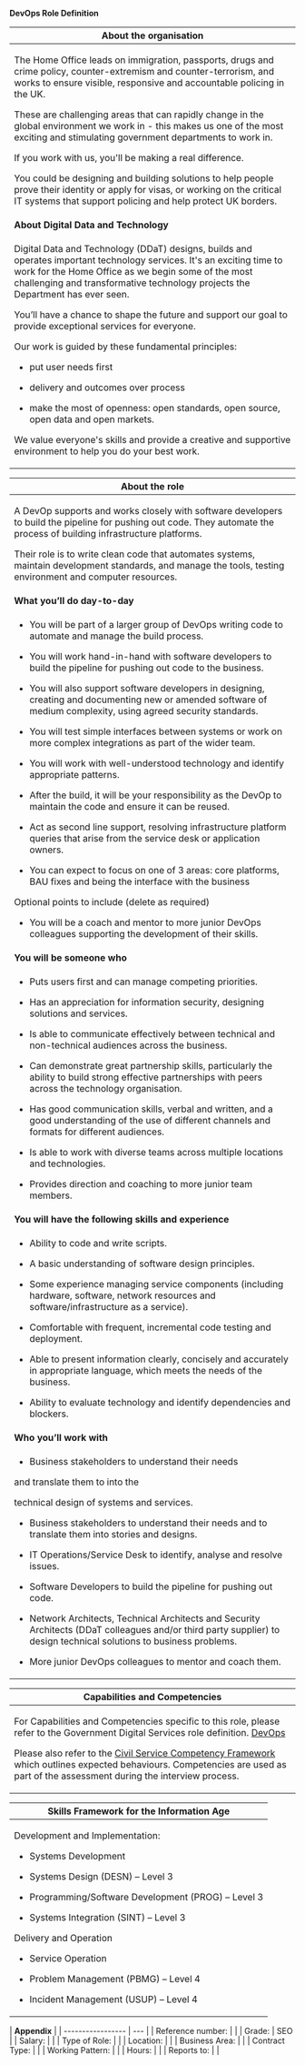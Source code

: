 **DevOps Role Definition**

<table>
<thead>
<tr class="header">
<th><strong>About the organisation</strong></th>
</tr>
</thead>
<tbody>
<tr class="odd">
<td><p>The Home Office leads on immigration, passports, drugs and crime policy, counter-extremism and counter-terrorism, and works to ensure visible, responsive and accountable policing in the UK.</p>
<p>These are challenging areas that can rapidly change in the global environment we work in - this makes us one of the most exciting and stimulating government departments to work in.</p>
<p>If you work with us, you'll be making a real difference.</p>
<p>You could be designing and building solutions to help people prove their identity or apply for visas, or working on the critical IT systems that support policing and help protect UK borders.</p></td>
</tr>
<tr class="even">
<td><strong>About Digital Data and Technology</strong></td>
</tr>
<tr class="odd">
<td><p>Digital Data and Technology (DDaT) designs, builds and operates important technology services. It's an exciting time to work for the Home Office as we begin some of the most challenging and transformative technology projects the Department has ever seen.</p>
<p>You’ll have a chance to shape the future and support our goal to provide exceptional services for everyone.</p>
<p>Our work is guided by these fundamental principles:</p>
<ul>
<li><p>put user needs first</p></li>
<li><p>delivery and outcomes over process</p></li>
<li><p>make the most of openness: open standards, open source, open data and open markets.</p></li>
</ul>
<p>We value everyone's skills and provide a creative and supportive environment to help you do your best work.</p></td>
</tr>
</tbody>
</table>

<table>
<thead>
<tr class="header">
<th><strong>About the role</strong></th>
</tr>
</thead>
<tbody>
<tr class="odd">
<td><p>A DevOp supports and works closely with software developers to build the pipeline for pushing out code. They automate the process of building infrastructure platforms.</p>
<p>Their role is to write clean code that automates systems, maintain development standards, and manage the tools, testing environment and computer resources.</p></td>
</tr>
<tr class="even">
<td><strong>What you’ll do day-to-day</strong></td>
</tr>
<tr class="odd">
<td><ul>
<li><p>You will be part of a larger group of DevOps writing code to automate and manage the build process.</p></li>
<li><p>You will work hand-in-hand with software developers to build the pipeline for pushing out code to the business.</p></li>
<li><p>You will also support software developers in designing, creating and documenting new or amended software of medium complexity, using agreed security standards.</p></li>
<li><p>You will test simple interfaces between systems or work on more complex integrations as part of the wider team.</p></li>
<li><p>You will work with well-understood technology and identify appropriate patterns.</p></li>
<li><p>After the build, it will be your responsibility as the DevOp to maintain the code and ensure it can be reused.</p></li>
<li><p>Act as second line support, resolving infrastructure platform queries that arise from the service desk or application owners.</p></li>
<li><p>You can expect to focus on one of 3 areas: core platforms, BAU fixes and being the interface with the business</p></li>
</ul>
<p>Optional points to include (delete as required)</p>
<ul>
<li><p>You will be a coach and mentor to more junior DevOps colleagues supporting the development of their skills.</p></li>
</ul></td>
</tr>
<tr class="even">
<td><strong>You will be someone who</strong></td>
</tr>
<tr class="odd">
<td><ul>
<li><p>Puts users first and can manage competing priorities.</p></li>
<li><p>Has an appreciation for information security, designing solutions and services.</p></li>
<li><p>Is able to communicate effectively between technical and non-technical audiences across the business.</p></li>
<li><p>Can demonstrate great partnership skills, particularly the ability to build strong effective partnerships with peers across the technology organisation.</p></li>
<li><p>Has good communication skills, verbal and written, and a good understanding of the use of different channels and formats for different audiences.</p></li>
<li><p>Is able to work with diverse teams across multiple locations and technologies.</p></li>
<li><p>Provides direction and coaching to more junior team members.</p></li>
</ul></td>
</tr>
<tr class="even">
<td><strong>You will have the following skills and experience</strong></td>
</tr>
<tr class="odd">
<td><ul>
<li><p>Ability to code and write scripts.</p></li>
<li><p>A basic understanding of software design principles.</p></li>
<li><p>Some experience managing service components (including hardware, software, network resources and software/infrastructure as a service).</p></li>
<li><p>Comfortable with frequent, incremental code testing and deployment.</p></li>
<li><p>Able to present information clearly, concisely and accurately in appropriate language, which meets the needs of the business.</p></li>
<li><p>Ability to evaluate technology and identify dependencies and blockers.</p></li>
</ul></td>
</tr>
<tr class="even">
<td><strong>Who you’ll work with</strong></td>
</tr>
<tr class="odd">
<td><ul>
<li><p>Business stakeholders to understand their needs</p></li>
</ul>
<p>and translate them to into the</p>
<p>technical design of systems and services.</p>
<ul>
<li></
<li><p>Business stakeholders to understand their needs and to translate them into stories and designs.</p></li>
<li><p>IT Operations/Service Desk to identify, analyse and resolve issues.</p></li>
<li><p>Software Developers to build the pipeline for pushing out code.</p></li>
<li><p>Network Architects, Technical Architects and Security Architects (DDaT colleagues and/or third party supplier) to design technical solutions to business problems.</p></li>
<li><p>More junior DevOps colleagues to mentor and coach them.</p></li>
</ul></td>
</tr>
</tbody>
</table>

<table>
<thead>
<tr class="header">
<th><strong>Capabilities and Competencies</strong></th>
</tr>
</thead>
<tbody>
<tr class="odd">
<td><p>For Capabilities and Competencies specific to this role, please refer to the Government Digital Services role definition. <a href="https://www.gov.uk/government/publications/devops-skills-they-need/devops-skills-they-need">DevOps</a></p>
<p>Please also refer to the <a href="https://www.gov.uk/government/publications/civil-service-competency-framework"><span class="underline">Civil Service Competency Framework</span></a> which outlines expected behaviours. Competencies are used as part of the assessment during the interview process.</p></td>
</tr>
</tbody>
</table>

<table>
<thead>
<tr class="header">
<th><strong>Skills Framework for the Information Age</strong></th>
</tr>
</thead>
<tbody>
<tr class="odd">
<td><p>Development and Implementation:</p>
<ul>
<li><p>Systems Development</p></li>
</ul>
<ul>
<li><p>Systems Design (DESN) – Level 3</p></li>
<li><p>Programming/Software Development (PROG) – Level 3</p></li>
<li><p>Systems Integration (SINT) – Level 3</p></li>
</ul>
<p>Delivery and Operation</p>
<ul>
<li><p>Service Operation</p></li>
</ul>
<ul>
<li><p>Problem Management (PBMG) – Level 4</p></li>
<li><p>Incident Management (USUP) – Level 4</p></li>
</ul></td>
</tr>
</tbody>
</table>



| **Appendix**      |
| ----------------- | --- |
| Reference number: |     |
| Grade:            | SEO |
| Salary:           |     |
| Type of Role:     |     |
| Location:         |     |
| Business Area:    |     |
| Contract Type:    |     |
| Working Pattern:  |     |
| Hours:            |     |
| Reports to:       |     |
